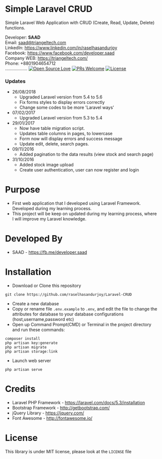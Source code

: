# Simple Laravel CRUD
Simple Laravel Web Application with CRUD (Create, Read, Update, Delete) functions.

Developer: <b>SAAD</b> <br>
Email: saad@triangeltech.com<br>
LinkedIn: https://www.linkedin.com/in/raselhasandurjoy<br>
Facebook: https://www.facebook.com/developer.saad<br>
Company WEB: https://triangeltech.com/ <br>
Phone: +8801904654712<br>
..................
[![Open Source Love](https://badges.frapsoft.com/os/v2/open-source.svg?v=102)](https://github.com/raselhasandurjoy/Laravel-CRUD)
[![PRs Welcome](https://img.shields.io/badge/PRs-welcome-brightgreen.svg?style=flat-square)](http://makeapullrequest.com)
[![License](https://img.shields.io/badge/License-Apache%202.0-blue.svg)](https://opensource.org/licenses/Apache-2.0)

### Updates
- 26/08/2018
  - Upgraded Laravel version from 5.4 to 5.6
  - Fix forms styles to display errors correctly
  - Change some codes to be more 'Laravel ways'
- 07/02/2017
  - Upgraded Laravel version from 5.3 to 5.4
- 29/01/2017
  - Now have table migration script.
  - Updates table columns in pages, to lowercase
  - Form now will display errors and success message
  - Update edit, delete, search pages.
- 09/11/2016
  - Added pagination to the data results (view stock and search page)
- 31/10/2016
  - Added stock image upload
  - Create user authentication, user can now register and login

# Purpose
- First web application that I developed using Laravel Framework. Developed during my learning process.
- This project will be keep on updated during my learning process, where I will improve my Laravel knowledge.

# Developed By
- SAAD - https://fb.me/developer.saad

# Installation
- Download or Clone this repository
```
git clone https://github.com/raselhasandurjoy/Laravel-CRUD
```
- Create a new database
- Copy or rename file ```.env.example``` to ```.env```, and edit the file to change the attributes for database to your database configurations (host,username,password etc)
-  Open up Command Prompt(CMD) or Terminal in the project directory and run these commands:
```
composer install
php artisan key:generate
php artisan migrate
php artisan storage:link
```
- Launch web server
```
php artisan serve
```

# Credits
- Laravel PHP Framework - https://laravel.com/docs/5.3/installation
- Bootstrap Framework - http://getbootstrap.com/
- jQuery Library - https://jquery.com/
- Font Awesome - http://fontawesome.io/

# License
This library is under MIT license, please look at the `LICENSE` file
